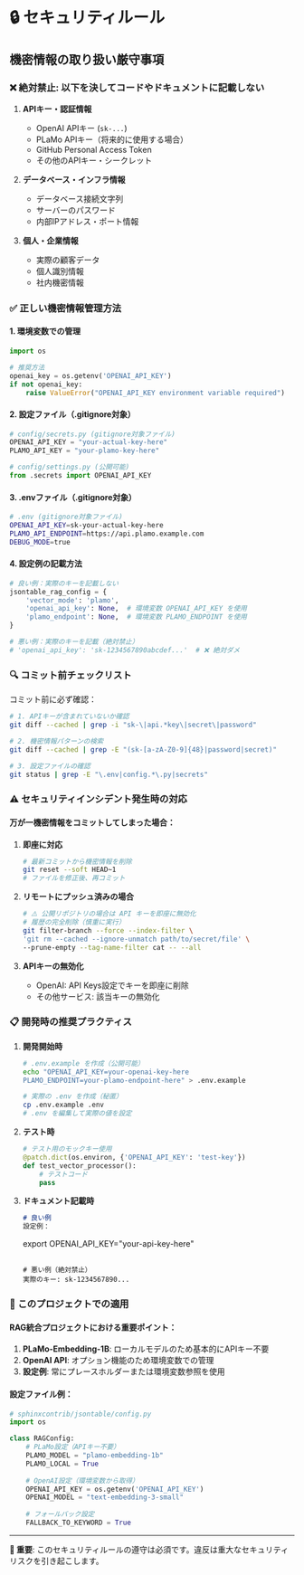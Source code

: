 # 🔒 セキュリティルール

## 機密情報の取り扱い厳守事項

### ❌ **絶対禁止**: 以下を決してコードやドキュメントに記載しない

1. **APIキー・認証情報**
   - OpenAI APIキー (`sk-...`)
   - PLaMo APIキー（将来的に使用する場合）
   - GitHub Personal Access Token
   - その他のAPIキー・シークレット

2. **データベース・インフラ情報**
   - データベース接続文字列
   - サーバーのパスワード
   - 内部IPアドレス・ポート情報

3. **個人・企業情報**
   - 実際の顧客データ
   - 個人識別情報
   - 社内機密情報

### ✅ **正しい機密情報管理方法**

#### 1. 環境変数での管理
```python
import os

# 推奨方法
openai_key = os.getenv('OPENAI_API_KEY')
if not openai_key:
    raise ValueError("OPENAI_API_KEY environment variable required")
```

#### 2. 設定ファイル（.gitignore対象）
```python
# config/secrets.py (gitignore対象ファイル)
OPENAI_API_KEY = "your-actual-key-here"
PLAMO_API_KEY = "your-plamo-key-here"

# config/settings.py (公開可能)
from .secrets import OPENAI_API_KEY
```

#### 3. .envファイル（.gitignore対象）
```bash
# .env (gitignore対象ファイル)
OPENAI_API_KEY=sk-your-actual-key-here
PLAMO_API_ENDPOINT=https://api.plamo.example.com
DEBUG_MODE=true
```

#### 4. 設定例の記載方法
```python
# 良い例：実際のキーを記載しない
jsontable_rag_config = {
    'vector_mode': 'plamo',
    'openai_api_key': None,  # 環境変数 OPENAI_API_KEY を使用
    'plamo_endpoint': None,  # 環境変数 PLAMO_ENDPOINT を使用
}

# 悪い例：実際のキーを記載（絶対禁止）
# 'openai_api_key': 'sk-1234567890abcdef...'  # ❌ 絶対ダメ
```

### 🔍 **コミット前チェックリスト**

コミット前に必ず確認：

```bash
# 1. APIキーが含まれていないか確認
git diff --cached | grep -i "sk-\|api.*key\|secret\|password"

# 2. 機密情報パターンの検索
git diff --cached | grep -E "(sk-[a-zA-Z0-9]{48}|password|secret)"

# 3. 設定ファイルの確認
git status | grep -E "\.env|config.*\.py|secrets"
```

### ⚠️ **セキュリティインシデント発生時の対応**

#### 万が一機密情報をコミットしてしまった場合：

1. **即座に対応**
   ```bash
   # 最新コミットから機密情報を削除
   git reset --soft HEAD~1
   # ファイルを修正後、再コミット
   ```

2. **リモートにプッシュ済みの場合**
   ```bash
   # ⚠️ 公開リポジトリの場合は API キーを即座に無効化
   # 履歴の完全削除（慎重に実行）
   git filter-branch --force --index-filter \
   'git rm --cached --ignore-unmatch path/to/secret/file' \
   --prune-empty --tag-name-filter cat -- --all
   ```

3. **APIキーの無効化**
   - OpenAI: API Keys設定でキーを即座に削除
   - その他サービス: 該当キーの無効化

### 📋 **開発時の推奨プラクティス**

1. **開発開始時**
   ```bash
   # .env.example を作成（公開可能）
   echo "OPENAI_API_KEY=your-openai-key-here
   PLAMO_ENDPOINT=your-plamo-endpoint-here" > .env.example
   
   # 実際の .env を作成（秘匿）
   cp .env.example .env
   # .env を編集して実際の値を設定
   ```

2. **テスト時**
   ```python
   # テスト用のモックキー使用
   @patch.dict(os.environ, {'OPENAI_API_KEY': 'test-key'})
   def test_vector_processor():
       # テストコード
       pass
   ```

3. **ドキュメント記載時**
   ```markdown
   # 良い例
   設定例：
   ```
   export OPENAI_API_KEY="your-api-key-here"
   ```
   
   # 悪い例（絶対禁止）
   実際のキー: sk-1234567890...
   ```

### 🎯 **このプロジェクトでの適用**

#### RAG統合プロジェクトにおける重要ポイント：

1. **PLaMo-Embedding-1B**: ローカルモデルのため基本的にAPIキー不要
2. **OpenAI API**: オプション機能のため環境変数での管理
3. **設定例**: 常にプレースホルダーまたは環境変数参照を使用

#### 設定ファイル例：
```python
# sphinxcontrib/jsontable/config.py
import os

class RAGConfig:
    # PLaMo設定（APIキー不要）
    PLAMO_MODEL = "plamo-embedding-1b"
    PLAMO_LOCAL = True
    
    # OpenAI設定（環境変数から取得）
    OPENAI_API_KEY = os.getenv('OPENAI_API_KEY')
    OPENAI_MODEL = "text-embedding-3-small"
    
    # フォールバック設定
    FALLBACK_TO_KEYWORD = True
```

---

**🚨 重要**: このセキュリティルールの遵守は必須です。違反は重大なセキュリティリスクを引き起こします。